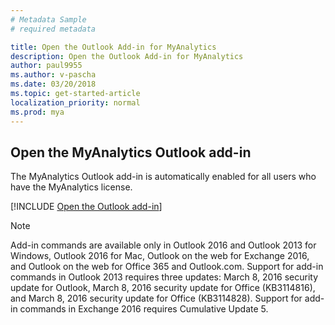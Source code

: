 ```yaml
---
# Metadata Sample
# required metadata

title: Open the Outlook Add-in for MyAnalytics
description: Open the Outlook Add-in for MyAnalytics
author: paul9955
ms.author: v-pascha
ms.date: 03/20/2018
ms.topic: get-started-article
localization_priority: normal 
ms.prod: mya
---
```


## Open the MyAnalytics Outlook add-in

The MyAnalytics Outlook add-in is automatically enabled for all users who have the MyAnalytics license.

[!INCLUDE [Open the Outlook add-in](../../Includes/to-open-outlook-add-in.md)]

> [!Note] 
> Add-in commands are available only in Outlook 2016 and Outlook 2013 for Windows, Outlook 2016 for Mac, Outlook on the web for Exchange 2016, and Outlook on the web for Office 365 and Outlook.com. Support for add-in commands in Outlook 2013 requires three updates: March 8, 2016 security update for Outlook, March 8, 2016 security update for Office (KB3114816), and March 8, 2016 security update for Office (KB3114828). Support for add-in commands in Exchange 2016 requires Cumulative Update 5. 



